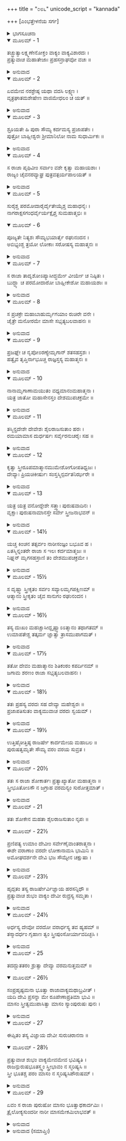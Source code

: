 +++
title = "೦೮೬"
unicode_script = "kannada"

+++
[ಎಂಭತ್ತೇಳನೆಯ ಸರ್ಗ]



<details><summary>ಭಾಗಸೂಚನಾ</summary>

ಶ್ರೀರಾಮನು ಲಕ್ಷ್ಮಣನಿಗೆ ಇಲನೆಂಬ ರಾಜನ ಕಥೆ ಹೇಳಿದುದು
</details>

<details open><summary>ಮೂಲಮ್ - 1</summary>

ತಚ್ಛ್ರುತ್ವಾಲಕ್ಷ್ಮಣೇನೋಕ್ತಂ ವಾಕ್ಯಂ ವಾಕ್ಯವಿಶಾರದಃ ।  
ಪ್ರತ್ಯುವಾಚ ಮಹಾತೇಜಾಃ ಪ್ರಹಸನ್ರಾಘವೋ ವಚಃ ॥
</details>

<details><summary>ಅನುವಾದ</summary>

ಲಕ್ಷ್ಮಣನು ಹೇಳಿದ ಮಾತನ್ನು ಕೇಳಿ ಮಾತುಕತೆಯಲ್ಲಿ ನಿಪುಣನಾದ ಮಹಾತೇಜಸ್ವೀ ಶ್ರೀರಘುನಾಥನು ನಗುತ್ತಾ ಹೇಳಿದನು.॥1॥
</details>

<details open><summary>ಮೂಲಮ್ - 2</summary>

ಏವಮೇವ ನರಶ್ರೇಷ್ಠ ಯಥಾ ವದಸಿ ಲಕ್ಷ್ಮಣ ।  
ವೃತ್ರಘಾತಮಶೇಷೇಣ ವಾಜಿಮೇಧಲಂ ಚ ಯತ್ ॥
</details>

<details><summary>ಅನುವಾದ</summary>

ನರಶ್ರೇಷ್ಠ ಲಕ್ಷ್ಮಣ! ವೃತ್ರಾಸುರನ ಎಲ್ಲ ಪ್ರಸಂಗ ಮತ್ತು ನೀನು ತಿಳಿಸಿದ ಅಶ್ವಮೇಧ ಯಜ್ಞದ ಫಲ ಎಲ್ಲವೂ ಹಾಗೆಯೇ ಇದೇ.॥2॥
</details>

<details open><summary>ಮೂಲಮ್ - 3</summary>

ಶ್ರೂಯತೇ ಹಿ ಪುರಾ ಸೌಮ್ಯ ಕರ್ದಮಸ್ಯ ಪ್ರಜಾಪತೇಃ ।  
ಪುತ್ರೋ ಬಾಹ್ಲೀಶ್ವರಃ ಶ್ರೀಮಾನಿಲೋ ನಾಮ ಸುಧಾರ್ಮಿಕಃ ॥
</details>

<details><summary>ಅನುವಾದ</summary>

ಸೌಮ್ಯ! ಹಿಂದೆ ಪ್ರಜಾಪತಿ ಕರ್ದಮರ ಪುತ್ರ ಶ್ರೀಮಾನ್ ಇಲನೆಂಬುವನು ಬಾಹ್ಲಿಕ ದೇಶದ ದೊಡ್ಡ ಧರ್ಮಾತ್ಮ ನರೇಶನಿದ್ದನು.॥3॥
</details>

<details open><summary>ಮೂಲಮ್ - 4</summary>

ಸ ರಾಜಾ ಪೃಥಿವೀಂ ಸರ್ವಾಂ ವಶೇ ಕೃತ್ವಾ ಮಹಾಯಶಾಃ ।  
ರಾಜ್ಯಂ ಚೈವನರವ್ಯಾಘ್ರ ಪುತ್ರವತ್ಪರ್ಯಪಾಲಯತ್ ॥
</details>

<details><summary>ಅನುವಾದ</summary>

ಪುರುಷಸಿಂಹ! ಆ ಮಹಾಯಶಸ್ವೀ ಭೂಪಾಲನು ಇಡೀ ಪೃಥಿವಿಯನ್ನು ವಶದಲ್ಲಿಟ್ಟುಕೊಂಡು ತನ್ನ ರಾಜ್ಯದ ಪ್ರಜೆಯನ್ನು ಪುತ್ರರಂತೆ ಪಾಲಿಸುತ್ತಿದ್ದನು.॥4॥
</details>

<details open><summary>ಮೂಲಮ್ - 5</summary>

ಸುರೈಶ್ಚ ಪರಮೋದಾರೈರ್ದೈತೇಯೈಶ್ಚ ಮಹಾಧನೈಃ ।  
ನಾಗರಾಕ್ಷಸಗಂಧರ್ವೈರ್ಯಕ್ಷೈಶ್ಚ ಸುಮಹಾತ್ಮಭಿಃ ॥
</details>

<details open><summary>ಮೂಲಮ್ - 6</summary>

ಪೂಜ್ಯತೇ ನಿತ್ಯಶಃ ಸೌಮ್ಯಭಯಾರ್ತೈ ರಘುನಂದನ ।  
ಅಬಿಭ್ಯಂಶ್ಚ ತ್ರಯೋ ಲೋಕಾಃ ಸರೋಷಸ್ಯ ಮಹಾತ್ಮನಃ ॥
</details>

<details><summary>ಅನುವಾದ</summary>

ಸೌಮ್ಯ! ರಘುನಂದನ! ಪರಮ ಉದಾರ ದೇವತೆಗಳು, ದೈತ್ಯರು, ನಾಗರು, ರಾಕ್ಷಸರು, ಗಂಧರ್ವರು, ಯಕ್ಷರು, ಇವರೆಲ್ಲ ಭಯಭೀತರಾಗಿ ಸದಾ ಇಲರಾಜನನ್ನು ಸ್ತುತಿಸಿ ಪೂಜಿಸುತ್ತಿದ್ದರು. ಆ ಮಹಾತ್ಮಾ ನರೇಶನು ಕೋಪಗೊಂಡರೆ ಮೂರು ಲೋಕದ ಪ್ರಾಣಿಗಳು ಭಯದಿಂದ ಗಡಗಡ ನಡುಗುತ್ತಿದ್ದರು.॥5-6॥
</details>

<details open><summary>ಮೂಲಮ್ - 7</summary>

ಸ ರಾಜಾ ತಾದೃಶೋಽಪ್ಯಾಸೀದ್ಧರ್ಮೇ ವೀರ್ಯೇ ಚ ನಿಷ್ಠಿತಃ ।  
ಬುದ್ಧ್ಯಾ ಚ ಪರಮೋದಾರೋ ಬಾಹ್ಲೀಕೇಶೋ ಮಹಾಯಶಾಃ ॥
</details>

<details><summary>ಅನುವಾದ</summary>

ಇಷ್ಟು ಪ್ರಭಾವಶಾಲಿಯಾಗಿದ್ದರು ಬಾಹ್ಲಿಕ ದೇಶದ ಒಡೆಯ ಮಹಾಯಶಸ್ವೀ ಪರಮೋದಾರ ಇಲರಾಜನು ಧರ್ಮ ಮತ್ತು ಪರಾಕ್ರಮದಲ್ಲಿ ದೃಢತೆಯಿಂದ ಸ್ಥಿರನಾಗಿದ್ದನು ಹಾಗೂ ಅವನ ಬುದ್ಧಿಯೂ ಸ್ಥಿರವಾಗಿತ್ತು.॥7॥
</details>

<details open><summary>ಮೂಲಮ್ - 8</summary>

ಸ ಪ್ರಚಕ್ರೇ ಮಹಾಬಾಹುರ್ಮೃಗಯಾಂ ರುಚಿರೇ ವನೇ ।  
ಚೈತ್ರೇ ಮನೋರಮೇ ಮಾಸೇ ಸಭೃತ್ಯಬಲವಾಹನಃ ॥
</details>

<details><summary>ಅನುವಾದ</summary>

ಒಮ್ಮೆ ಸೇವಕ, ಸೈನ್ಯ, ವಾಹನಗಳೊಂದಿಗೆ ಆ ಮಹಾಬಾಹು ರಾಜನು ಮನೋರಮ ಚೈತ್ರಮಾಸದಲ್ಲಿ ಒಂದು ಸುಂದರ ವನಕ್ಕೆ ಬೇಟೆಯಾಡಲು ಪ್ರಾರಂಭಿಸಿದನು.॥8॥
</details>

<details open><summary>ಮೂಲಮ್ - 9</summary>

ಪ್ರಜಘ್ನೇ ಚ ನೃಪೋಽರಣ್ಯೇಮೃಗಾನ್ ಶತಸಹಸ್ರಶಃ ।  
ಹತ್ವೈವ ತೃಪ್ತಿರ್ನಾಭೂಚ್ಚ ರಾಜ್ಞಸ್ತಸ್ಯ ಮಹಾತ್ಮನಃ ॥
</details>

<details><summary>ಅನುವಾದ</summary>

ರಾಜನು ಆ ವನದಲ್ಲಿ ಸಾವಿರಾರು ನೂರಾರು ಹಿಂಸಕ ಜಂತುಗಳನ್ನು ವಧಿಸಿದನು, ಆದರೆ ಇಷ್ಟು ಪ್ರಾಣಿಗಳನ್ನು ಕೊಂದರೂ ಆ ಮಹಾಮನಸ್ವೀ ನರೇಶನಿಗೆ ತೃಪ್ತಿ ಆಗಲಿಲ್ಲ.॥9॥
</details>

<details open><summary>ಮೂಲಮ್ - 10</summary>

ನಾನಾಮೃಗಾಣಾಮಯುತಂ ವಧ್ಯಮಾನಂಮಹಾತ್ಮನಾ ।  
ಯತ್ರ ಜಾತೋ ಮಹಾಸೇನಸ್ತಂ ದೇಶಮುಪಚಕ್ರಮೇ ॥
</details>

<details><summary>ಅನುವಾದ</summary>

ಮತ್ತೆ ಆ ಮಹಾತ್ಮಾ ಇಲನ ಕೈಯಿಂದ ನಾನಾ ರೀತಿಯ ಹತ್ತು ಸಾವಿನ ಹಿಂಸಕ ಪಶು ಸತ್ತು ಹೋದುವು. ಬಳಿಕ ಅವನು ಮಹಾಸೇನನ (ಕಾರ್ತಿಕೇಯ) ಜನ್ಮವಾದ ಪ್ರದೇಶಕ್ಕೆ ಹೋದನು.॥10॥
</details>

<details open><summary>ಮೂಲಮ್ - 11</summary>

ತಸ್ಮಿನ್ಪ್ರದೇಶೇ ದೇವೇಶಃ ಶೈಲರಾಜಸುತಾಂ ಹರಃ ।  
ರಮಯಾಮಾಸ ದುರ್ಧರ್ಷಃ ಸರ್ವೈರನುಚರೈಃ ಸಹ ॥
</details>

<details><summary>ಅನುವಾದ</summary>

ಆ ಸ್ಥಾನದಲ್ಲಿ ದೇವತೆಗಳ ಸ್ವಾಮಿ ದುರ್ಜಯ ದೇವತೆ ಭಗವಾನ್ ಶಿವನು ತನ್ನ ಸಮಸ್ತ ಸೇವಕರೊಂದಿಗೆ ಇದ್ದು ಗಿರಿರಾಜ ಕುಮಾರಿಯ ಮನೋರಂಜನೆ ಮಾಡುತ್ತಿದ್ದನು.॥11॥
</details>

<details open><summary>ಮೂಲಮ್ - 12</summary>

ಕೃತ್ವಾ ಸ್ತ್ರೀರೂಪಮಾತ್ಮಾನಮುಮೇಶೋಗೋಪತಿಧ್ವಜಃ ।  
ದೇವ್ಯಾಃ ಪ್ರಿಯಚಿಕೀರ್ಷುಃ ಸಂಸ್ತಸ್ಮಿನ್ಪರ್ವತನಿರ್ಝರೇ ॥
</details>

<details><summary>ಅನುವಾದ</summary>

ವೃಷಭಧ್ವಜನಾದ ಭಗವಾನ್ ಉಮಾವಲ್ಲಭನು ತಾನೂ ಸ್ತ್ರೀರೂಪದಲ್ಲಿ ಪ್ರಕಟನಾಗಿ ದೇವೀ ಪಾರ್ವತಿಯ ಮನಸ್ಸಂತೋಷ ಪಡಿಸಲು ಅಲ್ಲಿಯ ಪರ್ವತೀಯ ಜಲಪಾತದ ಬಳಿ ಆಕೆಯೊಂದಿಗೆ ವಿಹರಿಸುತ್ತಿದ್ದನು.॥12॥
</details>

<details open><summary>ಮೂಲಮ್ - 13</summary>

ಯತ್ರ ಯತ್ರ ವನೋದ್ದೇಶೇ ಸತ್ತ್ವಾಃ ಪುರುಷವಾದಿನಃ ।  
ವೃಕ್ಷಾಃ ಪುರುಷನಾಮಾನಸ್ತೇ ಸರ್ವೇ ಸ್ತ್ರೀಜನಾಭವನ್ ॥
</details>

<details><summary>ಅನುವಾದ</summary>

ಆ ವನದ ಎಲ್ಲ ಭಾಗಗಳಲ್ಲಿ ಇದ್ದ ಪುಲ್ಲಿಂಗ ನಾಮಧಾರೀ ಜಂತು, ವೃಕ್ಷ ಎಲ್ಲವೂ ಸ್ತ್ರೀಲಿಂಗವಾಗಿ ಪರಿಣತವಾಗಿ ಹೋದುವು.॥13॥
</details>

<details open><summary>ಮೂಲಮ್ - 14½</summary>

ಯಚ್ಚ ಕಿಂಚನ ತತ್ಸರ್ವಂ ನಾರೀಸಂಜ್ಞಂ ಬಭೂವ ಹ ।  
ಏತಸ್ಮಿನ್ನಂತರೇ ರಾಜಾ ಸ ಇಲಃ ಕರ್ದಮಾತ್ಮಜಃ ॥  
ನಿಘ್ನನ್ ಮೃಗಸಹಸ್ರಾಣಿ ತಂ ದೇಶಮುಪಚಕ್ರಮೇ ।
</details>

<details><summary>ಅನುವಾದ</summary>

ಅಲ್ಲಿ ಇರುವ ಚರಾಚರ ಪ್ರಾಣಿಗಳ ಸಮೂಹವೆಲ್ಲ ಸ್ತ್ರೀನಾಮಧಾರಿಗಳಾಗಿದ್ದರು. ಇದೇ ಸಮಯದಲ್ಲಿ ಕರ್ದಮ ಪುತ್ರ ಇಲನು ಸಾವಿರಾರು ಹಿಂಸಕ ಪಶುಗಳನ್ನು ವಧಿಸುತ್ತಾ ಆ ಪ್ರದೇಶಕ್ಕೆ ಹೋದನು.॥14½॥
</details>

<details open><summary>ಮೂಲಮ್ - 15½</summary>

ಸ ದೃಷ್ಟ್ವಾ ಸ್ತ್ರೀಕೃತಂ ಸರ್ವಂ ಸವ್ಯಾಲಮೃಗಪಕ್ಷಿಣಮ್ ॥  
ಆತ್ಮಾನಂ ಸ್ತ್ರೀಕೃತಂ ಚೈವ ಸಾನುಗಂ ರಘುನಂದನ ।
</details>

<details><summary>ಅನುವಾದ</summary>

ಅಲ್ಲಿಗೆ ಅವನು ಬಂದು ನೋಡುತ್ತಾನೆ- ಸರ್ಪ, ಪಶು-ಪಕ್ಷಿಗಳ ಸಹಿತ ಆ ವನದ ಎಲ್ಲ ಪ್ರಾಣಿ ಸಮುದಾಯವು ಸ್ತ್ರೀರೂಪವಾಗಿ ಹೋಗಿತ್ತು. ರಘುನಂದನ! ಸೇವಕರ ಸಹಿತ ತಾನೂ ಸ್ತ್ರೀರೂಪವಾಗಿ ಪರಿಣತನಾಗಿರುವುದನ್ನು ನೋಡಿದನು.॥15½॥
</details>

<details open><summary>ಮೂಲಮ್ - 16½</summary>

ತಸ್ಯ ದುಃಖಂ ಮಹಚ್ಚಾಸೀದ್ದೃಷ್ಟ್ವಾಽಽತ್ಮಾನಂ ತಥಾಗತಮ್ ॥  
ಉಮಾಪತೇಶ್ಚ ತತ್ಕರ್ಮ ಜ್ಞಾತ್ವಾ ತ್ರಾಸಮುಪಾಗಮತ್ ।
</details>

<details><summary>ಅನುವಾದ</summary>

ತನ್ನನ್ನು ಆ ಸ್ಥಿತಿಯಲ್ಲಿ ನೋಡಿ ರಾಜನಿಗೆ ಬಹಳ ದುಃಖವಾಯಿತು. ಇದೆಲ್ಲ ಕಾರ್ಯ ಉಮಾವಲ್ಲಭ ಮಹಾದೇವನ ಇಚ್ಚೆಯಿಂದ ಆಗಿದೆ ಎಂದು ತಿಳಿದು ಅವನು ಭಯಗೊಂಡನು.॥16½॥
</details>

<details open><summary>ಮೂಲಮ್ - 17½</summary>

ತತೋ ದೇವಂ ಮಹಾತ್ಮಾನಂ ಶಿತಿಕಂಠಂ ಕಪರ್ದಿನಮ್ ॥  
ಜಗಾಮ ಶರಣಂ ರಾಜಾ ಸಭೃತ್ಯಬಲವಾಹನಃ ।
</details>

<details><summary>ಅನುವಾದ</summary>

ಅನಂತರ ಸೇವಕ, ಸೈನ್ಯ, ವಾಹನ ಗಳೊಂದಿಗೆ ಇಲರಾಜನು ಜಟಾಜೂಟಧಾರೀ ಮಹಾತ್ಮಾ ಭಗವಾನ್ ನೀಲಕಂಠನಿಗೆ ಶರಣಾದನು.॥17½॥
</details>

<details open><summary>ಮೂಲಮ್ - 18½</summary>

ತತಃ ಪ್ರಹಸ್ಯ ವರದಃ ಸಹ ದೇವ್ಯಾ ಮಹೇಶ್ವರಃ ॥  
ಪ್ರಜಾಪತಿಸುತಂ ವಾಕ್ಯಮುವಾಚ ವರದಃ ಸ್ವಯಮ್ ।
</details>

<details><summary>ಅನುವಾದ</summary>

ಆಗ ದೇವೀಪಾರ್ವತಿಯೊಂದಿಗೆ ವಿರಾಜಿಸುತ್ತಿರುವ ವರದನಾಯಕ ದೇವತಾ ಮಹೇಶ್ವರನು ನಗುತ್ತಾ ಪ್ರಜಾಪತಿ ಪುತ್ರ ಇಲನಲ್ಲಿ ಹೇಳಿದನು.॥18½॥
</details>

<details open><summary>ಮೂಲಮ್ - 19½</summary>

ಉತ್ತಿಷ್ಠೋತ್ತಿಷ್ಠ ರಾಜರ್ಷೇ ಕಾರ್ದಮೇಯ ಮಹಾಬಲ ॥  
ಪುರುಷತ್ವಮೃತೇ ಸೌಮ್ಯ ವರಂ ವರಯ ಸುವ್ರತ ।
</details>

<details><summary>ಅನುವಾದ</summary>

ಕರ್ದಮ ಕುಮಾರ ಮಹಾಬಲಿ ರಾಜರ್ಷೇ ! ಏಳು, ಏಳು, ಸುವ್ರತನಾದ ಸೌಮ್ಯ ನರೇಶನೇ! ಪುರುಷತ್ವ ಬಿಟ್ಟು ಏನು ಬೇಕಾದರೂ ವರವನ್ನು ಕೇಳು.॥19½॥
</details>

<details open><summary>ಮೂಲಮ್ - 20½</summary>

ತತಃ ಸ ರಾಜಾ ಶೋಕಾರ್ತಃ ಪ್ರತ್ಯಾಖ್ಯಾತೋ ಮಹಾತ್ಮನಾ ॥  
ಸ್ತ್ರೀಭೂತೋಽಸೌ ನ ಜಗ್ರಾಹ ವರಮನ್ಯಂ ಸುರೋತ್ತಮಾತ್ ।
</details>

<details><summary>ಅನುವಾದ</summary>

ಮಹಾತ್ಮಾ ಭಗವಾನ್ ಶಂಕರನು ಹೀಗೆ ಪುರುಷತ್ವ ಕೊಡಲು ಒಪ್ಪದಿದ್ದಾಗ ಸ್ತ್ರೀರೂಪಧಾರೀ ರಾಜಾ ಇಲನು ಶೋಕತಪ್ತನಾದನು. ಅವನು ಸುರಶ್ರೇಷ್ಠ ಮಹಾದೇವನಲ್ಲಿ ಬೇರೆ ವರವನ್ನು ಬೇಡಲಿಲ್ಲ.॥20½॥
</details>

<details open><summary>ಮೂಲಮ್ - 21</summary>

ತತಃ ಶೋಕೇನ ಮಹತಾ ಶೈಲರಾಜಸುತಾಂ ನೃಪಃ ॥
</details>

<details open><summary>ಮೂಲಮ್ - 22½</summary>

ಪ್ರಣಿಪತ್ಯ ಉಮಾಂ ದೇವೀಂ ಸರ್ವೇಣೈವಾಂತರಾತ್ಮನಾ ।  
ಈಶೇ ವರಾಣಾಂ ವರದೇ ಲೋಕಾನಾಮಸಿ ಭಾಮಿನಿ ॥  
ಅಮೋಘದರ್ಶನೇ ದೇವಿ ಭಜ ಸೌಮ್ಯೇನ ಚಕ್ಷುಷಾ ।
</details>

<details><summary>ಅನುವಾದ</summary>

ಅನಂತರ ಮಹಾಶೋಕದಿಂದ ಪೀಡಿತನಾದ ರಾಜನು ಗಿರಿರಾಜಕುಮಾರಿ ಉಮಾದೇವಿಯ ಚರಣಗಳಲ್ಲಿ ಹೃತ್ಪೂರ್ವಕ ಪ್ರಣಾಮ ಮಾಡಿ ಪ್ರಾರ್ಥಿಸಿದನು - ಸಮಸ್ತ ವರಗಳ ಅಧೀಶ್ವರೀ ದೇವಿ! ನೀನೂ ಮಾನಿನೀಯಾಗಿರುವೆ. ಸಮಸ್ತ ಲೋಕಗಳಿಗೆ ವರ ಕೊಡುವ ದೇವಿಯೇ! ನಿನ್ನ ದರ್ಶನ ಎಂದೂ ನಿಷ್ಪಲವಾಗುವುದಿಲ್ಲ. ಆದ್ದರಿಂದ ನೀನೇ ಸೌಮ್ಯದೃಷ್ಟಿಯಿಂದ ನನ್ನ ಮೇಲೆ ಅನುಗ್ರಹ ಮಾಡು.॥21-22½॥
</details>

<details open><summary>ಮೂಲಮ್ - 23½</summary>

ಹೃದ್ಗತಂ ತಸ್ಯ ರಾಜರ್ಷೇರ್ವಿಜ್ಞಾಯ ಹರಸನ್ನಿಧೌ ॥  
ಪ್ರತ್ಯುವಾಚ ಶುಭಂ ವಾಕ್ಯಂ ದೇವೀ ರುದ್ರಸ್ಯ ಸಮ್ಮತಾ ।
</details>

<details><summary>ಅನುವಾದ</summary>

ರಾಜರ್ಷಿ ಇಲಾನ ಹಾರ್ದಿಕ ಅಭಿಪ್ರಾಯವನ್ನು ತಿಳಿದು ರುದ್ರಪ್ರಿಯಾ ದೇವೀ ಪಾರ್ವತಿಯು ಮಹಾದೇವನ ಬಳಿಯಲ್ಲಿ ರಾಜನಲ್ಲಿ ಹೀಗೆ ಶುಭ ಮಾತನ್ನು ಹೇಳಿದಳು.॥23½॥
</details>

<details open><summary>ಮೂಲಮ್ - 24½</summary>

ಅರ್ಧಸ್ಯ ದೇವೋ ವರದೋ ವರಾರ್ಧಸ್ಯ ತವ ಹ್ಯಹಮ್ ॥  
ತಸ್ಮಾದರ್ಧಂ ಗೃಹಾಣ ತ್ವಂ ಸ್ತ್ರೀಪುಂಸೋರ್ಯಾವದಿಚ್ಛಸಿ ।
</details>

<details><summary>ಅನುವಾದ</summary>

ರಾಜನೇ! ನೀನು ಪುರುಷತ್ವಪ್ರಾಪ್ತಿರೂಪೀ ವರವನ್ನು ಇಚ್ಛಿಸುತ್ತಿರುವೆ. ಅದರ ಅರ್ಧಭಾಗದ ದಾತೃನು ಮಹಾದೇವನಿರುವನು ಮತ್ತು ಅರ್ಧ ವರವನ್ನು ನಾನು ನಿನಗೆ ಕೊಡಬಲ್ಲೆ. (ಅರ್ಥಾತ್ ನಿನಗೆ ಸಂಪೂರ್ಣ ಜೀವನಕ್ಕಾಗಿ ಪ್ರಾಪ್ತವಾದ ಸ್ತ್ರೀತ್ವದಲ್ಲಿ ಅರ್ಧ ಜೀವನಕ್ಕಾಗಿ ಪುರುಷತ್ವವಾಗಿ ಪರಿವರ್ತನ ಮಾಡಬಲ್ಲೆ.) ನೀನು ಎಷ್ಟೆಷ್ಟು ಕಾಲದವರೆಗೆ ಸ್ತ್ರೀ ಮತ್ತು ಪುರುಷನಾಗಿ ಇರಲು ಬಯಸುವೆಯೋ ಅದನ್ನು ನೀನೇ ಹೇಳು.॥24½॥
</details>

<details open><summary>ಮೂಲಮ್ - 25</summary>

ತದದ್ಭುತತರಂ ಶ್ರುತ್ವಾ ದೇವ್ಯಾ ವರಮನುತ್ತಮಮ್ ॥
</details>

<details open><summary>ಮೂಲಮ್ - 26½</summary>

ಸಂಪ್ರಹೃಷ್ಟಮನಾ ಭೂತ್ವಾ ರಾಜಾವಾಕ್ಯಮಥಾಬ್ರವೀತ್ ।  
ಯದಿ ದೇವಿ ಪ್ರಸನ್ನಾ ಮೇ ರೂಪೇಣಾಪ್ರತಿಮಾ ಭುವಿ ॥  
ಮಾಸಂ ಸ್ತ್ರೀತ್ವಮುಪಾಸಿತ್ವಾ ಮಾಸಂ ಸ್ಯಾಂಪುರುಷಃ ಪುನಃ ।
</details>

<details><summary>ಅನುವಾದ</summary>

ದೇವೀ ಪಾರ್ವತಿಯ ಆ ಪರಮೋತ್ತಮ ಮತ್ತು ಅದ್ಭುತ ವರವನ್ನು ಕೇಳಿ ರಾಜನ ಮನಸ್ಸಿನಲ್ಲಿ ಬಹಳ ಹರ್ಷವಾಯಿತು ಹಾಗೂ ಹೀಗೆ ಹೇಳಿದನು - ದೇವಿ! ನೀನು ನನ್ನ ಮೇಲೆ ಪ್ರಸನ್ನಳಾಗಿರುವೆಯಾದರೆ ನಾನು ಒಂದು ತಿಂಗಳು ಭೂಮಿಯಲ್ಲಿ ಅನುಪಮ ರೂಪವತಿ ಸ್ತ್ರೀಯ ರೂಪದಲ್ಲಿ ಇದ್ದು, ಮತ್ತೆ ಒಂದು ತಿಂಗಳವರೆಗೆ ಪುರುಷನಾಗಿ ಇರುವೆನು.॥25-26½॥
</details>

<details open><summary>ಮೂಲಮ್ - 27</summary>

ಈಪ್ಸಿತಂ ತಸ್ಯ ವಿಜ್ಞಾಯ ದೇವೀ ಸುರುಚಿರಾನನಾ ॥
</details>

<details open><summary>ಮೂಲಮ್ - 28½</summary>

ಪ್ರತ್ಯುವಾಚ ಶುಭಂ ವಾಕ್ಯಮೇವಮೇವ ಭವಿಷ್ಯತಿ ।  
ರಾಜನ್ಪುರುಷಭೂತಸ್ತ್ವಂ ಸ್ತ್ರೀಭಾವಂ ನ ಸ್ಮರಿಷ್ಯಸಿ ॥  
ಸ್ತ್ರೀ ಭೂತಶ್ಚ ಪರಂ ಮಾಸಂ ನ ಸ್ಮರಿಷ್ಯಸಿಪೌರುಷಮ್ ।
</details>

<details><summary>ಅನುವಾದ</summary>

ರಾಜನ ಮನೋಭಾವವನ್ನು ತಿಳಿದು ಸುಂದರಮುಖವುಳ್ಳ ಪಾರ್ವತೀ ದೇವಿಯು ಹೀಗೆ ನುಡಿದಳು - ‘ಹಾಗೆಯೇ ಆಗುವುದು’. ರಾಜನೇ! ನೀನು ಪುರುಷರೂಪದಲ್ಲಿರುವಾಗ ನಿನಗೆ ತನ್ನ ಸ್ತ್ರೀ ಜೀವನದ ನೆನಪು ಇರಲಾರದು ಮತ್ತು ಸ್ತ್ರೀರೂಪ ದಲ್ಲಿರುವಾಗ ನಿನಗೆ ಪುರುಷಭಾವದ ಸ್ಮರಣೆ ಬರಲಾರದು.॥27-28½॥
</details>

<details open><summary>ಮೂಲಮ್ - 29</summary>

ಏವಂ ಸ ರಾಜಾ ಪುರುಷೋ ಮಾಸಂ ಭೂತ್ವಾಥಕಾರ್ದಮಿಃ ।  
ತ್ರೈಲೋಕ್ಯಸುಂದರೀ ನಾರೀ ಮಾಸಮೇಕಮಿಲಾಭವತ್ ॥
</details>

<details><summary>ಅನುವಾದ</summary>

ಹೀಗೆ ಕರ್ದಮಕುಮಾರ ಇಲರಾಜನು ಒಂದು ತಿಂಗಳವರೆಗೆ ಪುರುಷನಾಗಿದ್ದು, ಒಂದು ತಿಂಗಳು ತ್ರಿಲೋಕ ಸುಂದರೀ ನಾರೀ ಇಲಾಳ ರೂಪದಲ್ಲಿ ಇರತೊಡಗಿದನು.॥29॥
</details>

<details><summary>ಅನುವಾದ (ಸಮಾಪ್ತಿಃ)</summary>

ಶ್ರೀವಾಲ್ಮೀಕಿ ವಿರಚಿತ ಆರ್ಷರಾಮಾಯಣ ಆದಿಕಾವ್ಯದ ಉತ್ತರ ಕಾಂಡದಲ್ಲಿ ಎಂಭತ್ತೇಳನೆಯ ಸರ್ಗ ಪೂರ್ಣವಾಯಿತು. ॥87॥
</details>

